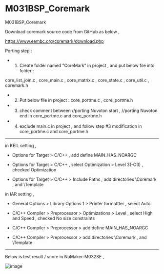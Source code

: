 # M031BSP_Coremark
 M031BSP_Coremark

Download coremark source code from GitHub as below , 

https://www.eembc.org/coremark/download.php

Porting step : 

- 1. Create folder named "CoreMark" in project , and put below file into folder : 

core_list_join.c , core_main.c , core_matrix.c , core_state.c  , core_util.c , coremark.h 

- 2. Put below file in project : core_portme.c , core_portme.h 

- 3. check comment between //porting Nuvoton start , //porting Nuvoton end in core_portme.c and core_portme.h

- 4. exclude main.c in project , and follow step #3 modification in core_portme.c and core_portme.h

-------------------------------------------------------------
in KEIL setting , 

- Options for Target > C/C++ , add define MAIN_HAS_NOARGC

- Options for Target > C/C++ , select Optimization > Level 3(-O3) , checked Optimization

- Options for Target > C/C++ > Include Paths  , add directories \Coremark , and \Template


in IAR setting , 

- General Options > Library Options 1 > Prinfer formattter , select Auto

- C/C++ Compiler > Preprocessor > Optimizations > Level , select High and Speed , checked No size constraints

- C/C++ Compiler > Preprocessor > add define MAIN_HAS_NOARGC

- C/C++ Compiler > Preprocessor > add directories \Coremark , and \Template

-------------------------------------------------------------
Below is test result / score in NuMaker-M032SE , 


![image](https://github.com/released/M031BSP_Coremark/blob/main/result.jpg)




